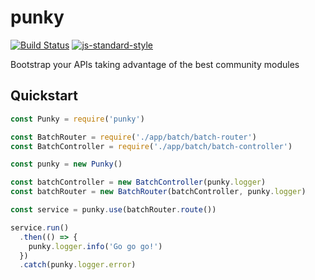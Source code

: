 # punky

[![Build Status](https://travis-ci.org/dgaubert/node-api-bootstrap.svg?branch=master)](https://travis-ci.org/dgaubert/node-api-bootstrap)
[![js-standard-style](https://img.shields.io/badge/code%20style-standard-brightgreen.svg)](http://standardjs.com/)

Bootstrap your APIs taking advantage of the best community modules

## Quickstart

```js
const Punky = require('punky')

const BatchRouter = require('./app/batch/batch-router')
const BatchController = require('./app/batch/batch-controller')

const punky = new Punky()

const batchController = new BatchController(punky.logger)
const batchRouter = new BatchRouter(batchController, punky.logger)

const service = punky.use(batchRouter.route())

service.run()
  .then(() => {
    punky.logger.info('Go go go!')
  })
  .catch(punky.logger.error)
```
